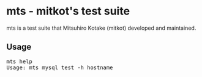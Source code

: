 # mts - mitkot's test suite

mts is a test suite that Mitsuhiro Kotake (mitkot) developed and maintained.

## Usage

<pre>
mts help
Usage: mts mysql test -h hostname
         
</pre>




